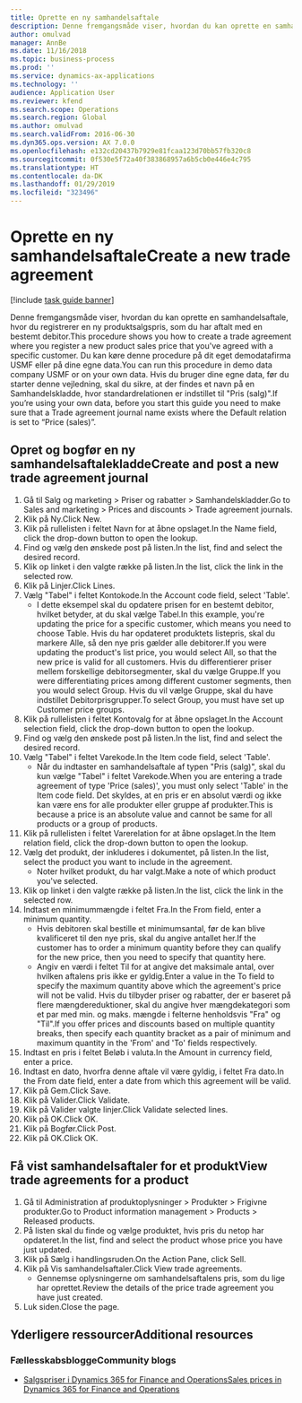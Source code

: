 ```yaml
---
title: Oprette en ny samhandelsaftale
description: Denne fremgangsmåde viser, hvordan du kan oprette en samhandelsaftale, hvor du registrerer en ny produktsalgspris, som du har aftalt med en bestemt debitor.
author: omulvad
manager: AnnBe
ms.date: 11/16/2018
ms.topic: business-process
ms.prod: ''
ms.service: dynamics-ax-applications
ms.technology: ''
audience: Application User
ms.reviewer: kfend
ms.search.scope: Operations
ms.search.region: Global
ms.author: omulvad
ms.search.validFrom: 2016-06-30
ms.dyn365.ops.version: AX 7.0.0
ms.openlocfilehash: e132cd20437b7929e81fcaa123d70bb57fb320c8
ms.sourcegitcommit: 0f530e5f72a40f383868957a6b5cb0e446e4c795
ms.translationtype: HT
ms.contentlocale: da-DK
ms.lasthandoff: 01/29/2019
ms.locfileid: "323496"
---
```

# <a name="create-a-new-trade-agreement"></a><span data-ttu-id="62937-103">Oprette en ny samhandelsaftale</span><span class="sxs-lookup"><span data-stu-id="62937-103">Create a new trade agreement</span></span>

[!include [task guide banner](../../includes/task-guide-banner.md)]

<span data-ttu-id="62937-104">Denne fremgangsmåde viser, hvordan du kan oprette en samhandelsaftale, hvor du registrerer en ny produktsalgspris, som du har aftalt med en bestemt debitor.</span><span class="sxs-lookup"><span data-stu-id="62937-104">This procedure shows you how to create a trade agreement where you register a new product sales price that you've agreed with a specific customer.</span></span> <span data-ttu-id="62937-105">Du kan køre denne procedure på dit eget demodatafirma USMF eller på dine egne data.</span><span class="sxs-lookup"><span data-stu-id="62937-105">You can run this procedure in demo data company USMF or on your own data.</span></span> <span data-ttu-id="62937-106">Hvis du bruger dine egne data, før du starter denne vejledning, skal du sikre, at der findes et navn på en Samhandelskladde, hvor standardrelationen er indstillet til "Pris (salg)".</span><span class="sxs-lookup"><span data-stu-id="62937-106">If you’re using your own data, before you start this guide you need to make sure that a Trade agreement journal name exists where the Default relation is set to “Price (sales)”.</span></span>


## <a name="create-and-post-a-new-trade-agreement-journal"></a><span data-ttu-id="62937-107">Opret og bogfør en ny samhandelsaftalekladde</span><span class="sxs-lookup"><span data-stu-id="62937-107">Create and post a new trade agreement journal</span></span>
1. <span data-ttu-id="62937-108">Gå til Salg og marketing > Priser og rabatter > Samhandelskladder.</span><span class="sxs-lookup"><span data-stu-id="62937-108">Go to Sales and marketing > Prices and discounts > Trade agreement journals.</span></span>
2. <span data-ttu-id="62937-109">Klik på Ny.</span><span class="sxs-lookup"><span data-stu-id="62937-109">Click New.</span></span>
3. <span data-ttu-id="62937-110">Klik på rullelisten i feltet Navn for at åbne opslaget.</span><span class="sxs-lookup"><span data-stu-id="62937-110">In the Name field, click the drop-down button to open the lookup.</span></span>
4. <span data-ttu-id="62937-111">Find og vælg den ønskede post på listen.</span><span class="sxs-lookup"><span data-stu-id="62937-111">In the list, find and select the desired record.</span></span>
5. <span data-ttu-id="62937-112">Klik op linket i den valgte række på listen.</span><span class="sxs-lookup"><span data-stu-id="62937-112">In the list, click the link in the selected row.</span></span>
6. <span data-ttu-id="62937-113">Klik på Linjer.</span><span class="sxs-lookup"><span data-stu-id="62937-113">Click Lines.</span></span>
7. <span data-ttu-id="62937-114">Vælg "Tabel" i feltet Kontokode.</span><span class="sxs-lookup"><span data-stu-id="62937-114">In the Account code field, select 'Table'.</span></span>
    * <span data-ttu-id="62937-115">I dette eksempel skal du opdatere prisen for en bestemt debitor, hvilket betyder, at du skal vælge Tabel.</span><span class="sxs-lookup"><span data-stu-id="62937-115">In this example, you're updating the price for a specific customer, which means you need to choose Table.</span></span> <span data-ttu-id="62937-116">Hvis du har opdateret produktets listepris, skal du markere Alle, så den nye pris gælder alle debitorer.</span><span class="sxs-lookup"><span data-stu-id="62937-116">If you were updating the product's list price, you would select All, so that the new price is valid for all customers.</span></span> <span data-ttu-id="62937-117">Hvis du differentierer priser mellem forskellige debitorsegmenter, skal du vælge Gruppe.</span><span class="sxs-lookup"><span data-stu-id="62937-117">If you were differentiating prices among different customer segments, then you would select Group.</span></span> <span data-ttu-id="62937-118">Hvis du vil vælge Gruppe, skal du have indstillet Debitorprisgrupper.</span><span class="sxs-lookup"><span data-stu-id="62937-118">To select Group, you must have set up Customer price groups.</span></span>  
8. <span data-ttu-id="62937-119">Klik på rullelisten i feltet Kontovalg for at åbne opslaget.</span><span class="sxs-lookup"><span data-stu-id="62937-119">In the Account selection field, click the drop-down button to open the lookup.</span></span>
9. <span data-ttu-id="62937-120">Find og vælg den ønskede post på listen.</span><span class="sxs-lookup"><span data-stu-id="62937-120">In the list, find and select the desired record.</span></span>
10. <span data-ttu-id="62937-121">Vælg "Tabel" i feltet Varekode.</span><span class="sxs-lookup"><span data-stu-id="62937-121">In the Item code field, select 'Table'.</span></span>
    * <span data-ttu-id="62937-122">Når du indtaster en samhandelsaftale af typen "Pris (salg)", skal du kun vælge "Tabel" i feltet Varekode.</span><span class="sxs-lookup"><span data-stu-id="62937-122">When you are entering a trade agreement of type 'Price (sales)', you must only select 'Table' in the Item code field.</span></span> <span data-ttu-id="62937-123">Det skyldes, at en pris er en absolut værdi og ikke kan være ens for alle produkter eller gruppe af produkter.</span><span class="sxs-lookup"><span data-stu-id="62937-123">This is because a price is an absolute value and cannot be same for all products or a group of products.</span></span>  
11. <span data-ttu-id="62937-124">Klik på rullelisten i feltet Varerelation for at åbne opslaget.</span><span class="sxs-lookup"><span data-stu-id="62937-124">In the Item relation field, click the drop-down button to open the lookup.</span></span>
12. <span data-ttu-id="62937-125">Vælg det produkt, der inkluderes i dokumentet, på listen.</span><span class="sxs-lookup"><span data-stu-id="62937-125">In the list, select the product you want to include in the agreement.</span></span>
    * <span data-ttu-id="62937-126">Noter hvilket produkt, du har valgt.</span><span class="sxs-lookup"><span data-stu-id="62937-126">Make a note of which product you've selected.</span></span>  
13. <span data-ttu-id="62937-127">Klik op linket i den valgte række på listen.</span><span class="sxs-lookup"><span data-stu-id="62937-127">In the list, click the link in the selected row.</span></span>
14. <span data-ttu-id="62937-128">Indtast en minimummængde i feltet Fra.</span><span class="sxs-lookup"><span data-stu-id="62937-128">In the From field, enter a minimum quantity.</span></span>
    * <span data-ttu-id="62937-129">Hvis debitoren skal bestille et minimumsantal, før de kan blive kvalificeret til den nye pris, skal du angive antallet her.</span><span class="sxs-lookup"><span data-stu-id="62937-129">If the customer has to order a minimum quantity  before they can qualify for the new price, then you need to specify that quantity here.</span></span>  
    * <span data-ttu-id="62937-130">Angiv en værdi i feltet Til for at angive det maksimale antal, over hvilken aftalens pris ikke er gyldig.</span><span class="sxs-lookup"><span data-stu-id="62937-130">Enter a value in the To field to specify the maximum quantity above which the agreement's price will not be valid.</span></span> <span data-ttu-id="62937-131">Hvis du tilbyder priser og rabatter, der er baseret på flere mængdereduktioner, skal du angive hver mængdekategori som et par med min. og maks. mængde i felterne henholdsvis "Fra" og "Til".</span><span class="sxs-lookup"><span data-stu-id="62937-131">If you offer prices and discounts based on multiple quantity breaks, then specify each quantity bracket as a pair of minimum and maximum quantity in the 'From' and 'To' fields respectively.</span></span>  
15. <span data-ttu-id="62937-132">Indtast en pris i feltet Beløb i valuta.</span><span class="sxs-lookup"><span data-stu-id="62937-132">In the Amount in currency field, enter a price.</span></span>
16. <span data-ttu-id="62937-133">Indtast en dato, hvorfra denne aftale vil være gyldig, i feltet Fra dato.</span><span class="sxs-lookup"><span data-stu-id="62937-133">In the From date field, enter a date from which this agreement will be valid.</span></span>
17. <span data-ttu-id="62937-134">Klik på Gem.</span><span class="sxs-lookup"><span data-stu-id="62937-134">Click Save.</span></span>
18. <span data-ttu-id="62937-135">Klik på Valider.</span><span class="sxs-lookup"><span data-stu-id="62937-135">Click Validate.</span></span>
19. <span data-ttu-id="62937-136">Klik på Valider valgte linjer.</span><span class="sxs-lookup"><span data-stu-id="62937-136">Click Validate selected lines.</span></span>
20. <span data-ttu-id="62937-137">Klik på OK.</span><span class="sxs-lookup"><span data-stu-id="62937-137">Click OK.</span></span>
21. <span data-ttu-id="62937-138">Klik på Bogfør.</span><span class="sxs-lookup"><span data-stu-id="62937-138">Click Post.</span></span>
22. <span data-ttu-id="62937-139">Klik på OK.</span><span class="sxs-lookup"><span data-stu-id="62937-139">Click OK.</span></span>

## <a name="view-trade-agreements-for-a-product"></a><span data-ttu-id="62937-140">Få vist samhandelsaftaler for et produkt</span><span class="sxs-lookup"><span data-stu-id="62937-140">View trade agreements for a product</span></span>
1. <span data-ttu-id="62937-141">Gå til Administration af produktoplysninger > Produkter > Frigivne produkter.</span><span class="sxs-lookup"><span data-stu-id="62937-141">Go to Product information management > Products > Released products.</span></span>
2. <span data-ttu-id="62937-142">På listen skal du finde og vælge produktet, hvis pris du netop har opdateret.</span><span class="sxs-lookup"><span data-stu-id="62937-142">In the list, find and select the product whose price you have just updated.</span></span>
3. <span data-ttu-id="62937-143">Klik på Sælg i handlingsruden.</span><span class="sxs-lookup"><span data-stu-id="62937-143">On the Action Pane, click Sell.</span></span>
4. <span data-ttu-id="62937-144">Klik på Vis samhandelsaftaler.</span><span class="sxs-lookup"><span data-stu-id="62937-144">Click View trade agreements.</span></span>
    * <span data-ttu-id="62937-145">Gennemse oplysningerne om samhandelsaftalens pris, som du lige har oprettet.</span><span class="sxs-lookup"><span data-stu-id="62937-145">Review the details of the price trade agreement you have just created.</span></span>    
5. <span data-ttu-id="62937-146">Luk siden.</span><span class="sxs-lookup"><span data-stu-id="62937-146">Close the page.</span></span>

## <a name="additional-resources"></a><span data-ttu-id="62937-147">Yderligere ressourcer</span><span class="sxs-lookup"><span data-stu-id="62937-147">Additional resources</span></span>
### <a name="community-blogs"></a><span data-ttu-id="62937-148">Fællesskabsblogge</span><span class="sxs-lookup"><span data-stu-id="62937-148">Community blogs</span></span>
- [<span data-ttu-id="62937-149">Salgspriser i Dynamics 365 for Finance and Operations</span><span class="sxs-lookup"><span data-stu-id="62937-149">Sales prices in Dynamics 365 for Finance and Operations</span></span>](https://financefunction.tech/2018/11/14/sales-prices-in-dynamics-365-for-finance-and-operations/#sales_price_in_trade_agreements)
